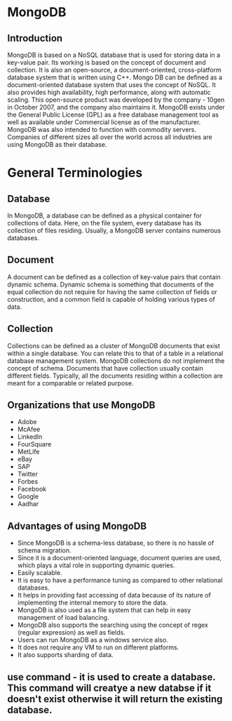 # MongoDB

## Introduction

MongoDB is based on a NoSQL database that is used for storing data in a key-value pair. Its working is based on the concept of document and collection. It is also an open-source, a document-oriented, cross-platform database system that is written using C++.
Mongo DB can be defined as a document-oriented database system that uses the concept of NoSQL. It also provides high availability, high performance, along with automatic scaling. This open-source product was developed by the company - 10gen in October 2007, and the company also maintains it. MongoDB exists under the General Public License (GPL) as a free database management tool as well as available under Commercial license as of the manufacturer. MongoDB was also intended to function with commodity servers. Companies of different sizes all over the world across all industries are using MongoDB as their database.

# General Terminologies

## Database
In MongoDB, a database can be defined as a physical container for collections of data. Here, on the file system, every database has its collection of files residing. Usually, a MongoDB server contains numerous databases.

## Document
A document can be defined as a collection of key-value pairs that contain dynamic schema. Dynamic schema is something that documents of the equal collection do not require for having the same collection of fields or construction, and a common field is capable of holding various types of data.

## Collection
Collections can be defined as a cluster of MongoDB documents that exist within a single database. You can relate this to that of a table in a relational database management system. MongoDB collections do not implement the concept of schema. Documents that have collection usually contain different fields. Typically, all the documents residing within a collection are meant for a comparable or related purpose.

## Organizations that use MongoDB

- Adobe
- McAfee
- LinkedIn
- FourSquare
- MetLife
- eBay
- SAP
- Twitter
- Forbes
- Facebook
- Google
- Aadhar

## Advantages of using MongoDB

- Since MongoDB is a schema-less database, so there is no hassle of schema migration.
- Since it is a document-oriented language, document queries are used, which plays a vital role in supporting dynamic queries.
- Easily scalable.
- It is easy to have a performance tuning as compared to other relational databases.
- It helps in providing fast accessing of data because of its nature of implementing the internal memory to store the data.
- MongoDB is also used as a file system that can help in easy management of load balancing.
- MongoDB also supports the searching using the concept of regex (regular expression) as well as fields.
- Users can run MongoDB as a windows service also.
- It does not require any VM to run on different platforms.
- It also supports sharding of data.

## use command - it is used to create a database. This command will creatye a new databse if it doesn't exist otherwise it will return the existing database.
